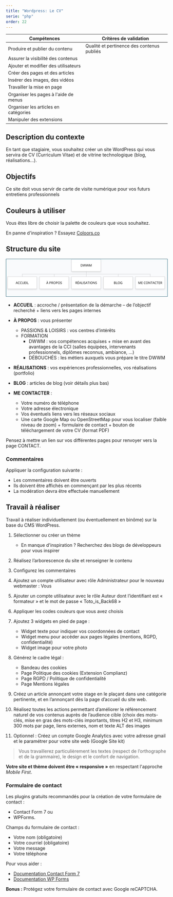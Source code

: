 ```yaml
---
title: "Wordpress: Le CV"
serie: "php"
order: 22
---
```


| Compétences | Critères de validation |
| --- | --- |
| Produire et publier du contenu | Qualité et pertinence des contenus publiés |
| Assurer la visibilité des contenus |  |
| Ajouter et modifier des utilisateurs |  |
| Créer des pages et des articles |  |
| Insérer des images, des vidéos |  |
| Travailler la mise en page |  |
| Organiser les pages à l'aide de menus |  |
| Organiser les articles en catégories |  |
| Manipuler des extensions |  |

## Description du contexte

En tant que stagiaire, vous souhaitez créer un site WordPress qui vous servira de CV (Curriculum Vitae) et de vitrine technologique (blog, réalisations…).

## Objectifs

Ce site doit vous servir de carte de visite numérique pour vos futurs entretiens professionnels

## Couleurs à utiliser

Vous êtes libre de choisir la palette de couleurs que vous souhaitez.

En panne d'inspiration ? Essayez [Coloors.co](https://coolors.co/) 

## Structure du site

![CV Arborescence](./img/wp_cv_arbo.jpg)

- **ACCUEIL** : accroche / présentation de la démarche – de l’objectif recherché + liens vers les pages internes

- **À PROPOS** : vous présenter
    - PASSIONS & LOISIRS : vos centres d’intérêts
    - FORMATION
        - DWWM : vos compétences acquises + mise en avant des avantages de la CCI (salles équipées, intervenants professionnels, diplômes reconnus, ambiance, …)
        - DÉBOUCHÉS : les métiers auxquels vous prépare le titre DWWM

- **RÉALISATIONS** : vos expériences professionnelles, vos réalisations (portfolio)

- **BLOG** : articles de blog (voir détails plus bas)

- **ME CONTACTER** : 
    - Votre numéro de téléphone
    - Votre adresse électronique 
    - Vos éventuels liens vers les réseaux sociaux
    - Une carte Google Map ou OpenStreetMap pour vous localiser (faible niveau de zoom) + formulaire de contact + bouton de téléchargement de votre CV (format PDF)

Pensez à mettre un lien sur vos différentes pages pour renvoyer vers la page CONTACT.


### Commentaires

Appliquer la configuration suivante :

- Les commentaires doivent être ouverts
- Ils doivent être affichés en commençant par les plus récents
- La modération devra être effectuée manuellement


## Travail à réaliser

Travail à réaliser individuellement (ou éventuellement en binôme) sur la base du CMS WordPress.

1.	Sélectionner ou créer un thème
    - En manque d'inspiration ? Recherchez des blogs de développeurs pour vous inspirer

2.	Réalisez l’arborescence du site et renseigner le contenu

3.	Configurez les commentaires

4.	Ajoutez un compte utilisateur avec rôle Administrateur pour le nouveau webmaster : Vous

5.	Ajouter un compte utilisateur avec le rôle Auteur dont l’identifiant est « formateur » et le mot de passe « Toto_is_Back68 »

6.	Appliquer les codes couleurs que vous avez choisis

7.	Ajoutez 3 widgets en pied de page :
    - Widget texte pour indiquer vos coordonnées de contact
    - Widget menu pour accéder aux pages légales (mentions, RGPD, confidentialité)
    - Widget image pour votre photo

8.	Générez le cadre légal : 
    - Bandeau des cookies
    - Page Politique des cookies (Extension Complianz)
    - Page RGPD / Politique de confidentialité
    - Page Mentions légales

9.	Créez un article annonçant votre stage en le plaçant dans une catégorie pertinente, et en l’annonçant dès la page d’accueil du site web.

10.	Réalisez toutes les actions permettant d’améliorer le référencement naturel de vos contenus auprès de l’audience cible (choix des mots-clés, mise en gras des mots-clés importants, titres H2 et H3, minimum 300 mots par page, liens externes, nom et texte ALT des images

11.	Optionnel : Créez un compte Google Analytics avec votre adresse gmail et le paramétrer pour votre site web (Google Site kit)

> Vous travaillerez particulièrement les textes (respect de l’orthographe et de la grammaire), le design et le confort de navigation.

**Votre site et thème doivent être « responsive »** en respectant l'approche *Mobile First*.


### Formulaire de contact 

Les plugins gratuits recommandés pour la création de votre formulaire de contact : 
- Contact Form 7 
ou 
- WPForms.

Champs du formulaire de contact :
- Votre nom (obligatoire)
- Votre courriel (obligatoire)
- Votre message
- Votre téléphone

Pour vous aider : 
- [Documentation Contact Form 7](https://contactform7.com/recaptcha/) 
- [Documentation WP Forms](https://wpforms.com/docs/how-to-set-up-and-use-recaptcha-in-wpforms/)


**Bonus :** Protégez votre formulaire de contact avec Google reCAPTCHA.
